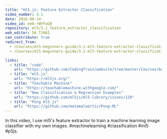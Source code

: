 ```yaml
---
title: "ml5.js: Feature Extractor Classification"
video_number: 3.1
date: 2018-08-14
video_id: eeO-rWYFuG0
repository: ml5/3.1_feature_extractor_classification
web_editor: 5A_TJHA1
can_contribute: true
redirect_from:
  - /Courses/ml5-beginners-guide/3.1-ml5-feature-extractor-classification
  - /Courses/ml5-beginners-guide/3.1-ml5-feature-extractor-classification.html

links:
  - title: "code"
    url: "https://github.com/CodingTrain/website/tree/master/Courses/beginner_ml5"
  - title: "ml5.js"
    url: "https://ml5js.org/"
  - title: "Teachable Machine"
    url: "https://teachablemachine.withgoogle.com/"
  - title: "New Classification & Regression Examples"
    url: "https://github.com/ml5js/ml5-library/issues/128"
  - title: "Pong ml5.js"
    url: "https://github.com/matamalaortiz/Pong-ML"
---
```


In this video, I use ml5's feature extractor to train a machine learning image classifier with my own images. #machinelearning #classification #ml5 #p5js.
